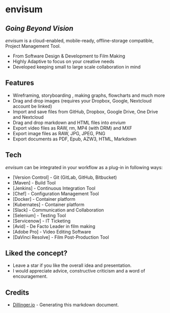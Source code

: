 # envisum
## _Going Beyond Vision_

_envisum_ is a cloud-enabled, mobile-ready, offline-storage compatible,
Project Management Tool.

- From Software Design & Development to Film Making 
- Highly Adaptive to focus on your creative needs
- Developed keeping small to large scale collaboration in mind

## Features

- Wireframing, storyboarding , making graphs, flowcharts and much more 
- Drag and drop images (requires your Dropbox, Google, Nextcloud account be linked)
- Import and save files from GitHub, Dropbox, Google Drive, One Drive and Nextcloud
- Drag and drop markdown and HTML files into _envium_
- Export video files as RAW, rm, MP4 (with DRM) and MXF
- Export image files as RAW, JPG, JPEG, PNG
- Export documents as PDF, Epub, AZW3, HTML, Markdown

## Tech

_envisum_ can be integrated in your workflow as a plug-in in following ways:

- [Version Control] - Git (GitLab, GitHub, Bitbucket)
- [Maven] - Build Tool
- [Jenkins] - Continuous Integration Tool
- [Chef] - Configuration Management Tool
- [Docker] - Container platform
- [Kubernates] - Container platform
- [Slack] - Communication and Collaboration
- [Selenium] - Testing Tool
- [Servicenow] - IT Ticketing
- [Avid] - De Facto Leader in film making
- [Adobe Pro] - Video Editing Software
- [DaVinci Resolve] - Film Post-Production Tool

## Liked the concept?
- Leave a star if you like the overall idea and presentation.
- I would appreciate advice, constructive criticism and a word of encouragement.

## Credits

- [Dillinger.io](https://dillinger.io/) - Generating this markdown document.
